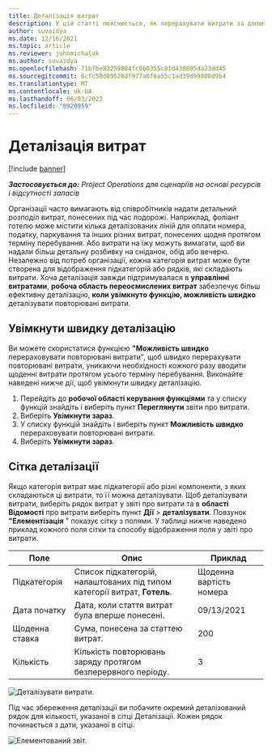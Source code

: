 ```yaml
---
title: Деталізація витрат
description: У цій статті пояснюється, як перерахувати витрати за допомогою переосмисленої робочої області витрат.
author: suvaidya
ms.date: 12/16/2021
ms.topic: article
ms.reviewer: johnmichalak
ms.author: suvaidya
ms.openlocfilehash: 71bfbe83259804fc0b0355c81d430805da23dd45
ms.sourcegitcommit: 6cfc50d89528df977a8f6a55c1ad39d99800d9b4
ms.translationtype: MT
ms.contentlocale: uk-UA
ms.lasthandoff: 06/03/2022
ms.locfileid: "8920959"
---
```

# <a name="expense-itemization"></a>Деталізація витрат

[!include [banner](../includes/banner.md)]

_**Застосовується до:** Project Operations для сценаріїв на основі ресурсів і відсутності запасів_

Організації часто вимагають від співробітників надати детальний розподіл витрат, понесених під час подорожі. Наприклад, фоліант готелю може містити кілька деталізованих ліній для оплати номера, податку, паркування та інших різних витрат, понесених щодня протягом терміну перебування. Або витрати на їжу можуть вимагати, щоб ви надали більш детальну розбивку на сніданок, обід або вечерю. Незалежно від потреб організації, кожна категорія витрат може бути створена для відображення підкатегорій або рядків, які складають витрати. Хоча деталізація завжди підтримувалася в **управлінні витратами**, **робоча область переосмислених витрат** забезпечує більш ефективну деталізацію, **коли увімкнуто функцію, можливість швидко** деталізувати повторювані витрати.  

## <a name="enable-quick-itemization"></a>Увімкнути швидку деталізацію 

Ви можете скористатися функцією **"Можливість швидко** перераховувати повторювані витрати", щоб швидко перерахувати повторювані витрати, уникаючи необхідності кожного разу вводити щоденні витрати протягом усього терміну перебування. Виконайте наведені нижче дії, щоб увімкнути швидку деталізацію.

1. Перейдіть до **робочої області керування функціями** та у списку функцій знайдіть і виберіть пункт **Переглянути** звіти про витрати. 
2. Виберіть **Увімкнути зараз**. 
3. У списку функцій знайдіть і виберіть пункт **Можливість швидко** перераховувати повторювані витрати.
4. Виберіть **Увімкнути зараз**. 

## <a name="itemization-grid"></a>Сітка деталізації 

Якщо категорія витрат має підкатегорії або різні компоненти, з яких складаються ці витрати, то її можна деталізувати. Щоб деталізувати витрати, виберіть рядок витрат у звіті про витрати та в **області Відомості** про витрати виберіть пункт **Дії** > **деталізувати**. Повзунок **"Елементізація** " показує сітку з полями. У таблиці нижче наведено приклад кожного поля сітки та способу відображення поля у звіті про витрати. 

|     Поле          |     Опис                                                                                  |     Приклад              |
|--------------------|--------------------------------------------------------------------------------------------------|--------------------------|
|     Підкатегорія    |     Список підкатегорій, налаштованих під типом категорії витрат, **Готель**.             |     Щоденна вартість номера      |
|     Дата початку     |     Дата, коли стаття витрат була вперше понесені.                                           |     09/13/2021           |
|     Щоденна ставка     |     Сума, понесена за статтею витрат.                                                    |     200                  |
|     Кількість       |     Кількість повторювань заряду протягом безперервного періоду.                       |     3                    |

![Деталізувати витрати.](media/Itemization%20screen%201.png)

Під час збереження деталізації ви побачите окремий деталізований рядок для кількості, указаної в сітці Деталізації. Кожен рядок починається з дати, указаної в сітці.

![Елементований звіт.](media/Itemization%20screen%202.png)

